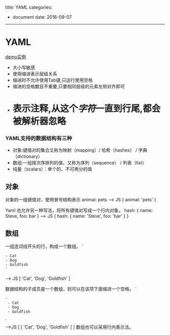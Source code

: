 title: YAML
categories: 
- document
date: 2016-09-07
---
# YAML

[demo实例](http://nodeca.github.io/js-yaml/   )

- 大小写敏感
- 使用缩进表示层级关系
- 缩进时不允许使用Tab键,只运行使用空格
- 缩进的空格数目不重要,只要相同层级的元素左侧对齐即可
- # 表示注释,从这个*字符*一直到行尾,都会被解析器忽略

### YAML支持的数据结构有三种
- 对象:键值对的集合又称为映射（mapping）/ 哈希（hashes） / 字典（dictionary）
- 数组:一组按次序排列的值，又称为序列（sequence） / 列表（list）
- 纯量（scalars）：单个的、不可再分的值

## 对象
对象的一组键值对，使用冒号结构表示
animal: pets --> JS { animal: 'pets' }

Yaml 也允许另一种写法，将所有键值对写成一个行内对象。
hash: { name: Steve, foo: bar }   --> JS { hash: { name: 'Steve', foo: 'bar' } }

## 数组
一组连词线开头的行，构成一个数组。
`

    - Cat
    - Dog
    - Goldfish
    `

--> JS
[ 'Cat', 'Dog', 'Goldfish' ]

数据结构的子成员是一个数组，则可以在该项下面缩进一个空格。
`

    -
     - Cat
     - Dog
     - Goldfish    
`    
-->JS
[ [ 'Cat', 'Dog', 'Goldfish' ] ]
数组也可以采用行内表示法。